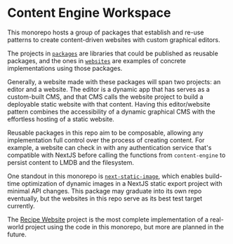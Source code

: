 # Content Engine Workspace

This monorepo hosts a group of packages that establish and re-use patterns to create content-driven websites with custom graphical editors.

The projects in [`packages`](packages) are libraries that could be published as reusable packages, and the ones in [`websites`](websites) are examples of concrete implementations using those packages.

Generally, a website made with these packages will span two projects: an editor and a website. The editor is a dynamic app that has serves as a custom-built CMS, and that CMS calls the website project to build a deployable static website with that content. Having this editor/website pattern combines the accessibility of a dynamic graphical CMS with the effortless hosting of a static website.

Reusable packages in this repo aim to be composable, allowing any implementation full control over the process of creating content. For example, a website can check in with any authentication service that's compatible with NextJS before calling the functions from `content-engine` to persist content to LMDB and the filesystem.

One standout in this monorepo is [`next-static-image`](packages/next-static-image), which enables build-time optimization of dynamic images in a NextJS static export project with minimal API changes. This package may graduate into its own repo eventually, but the websites in this repo serve as its best test target currently.

The [Recipe Website](websites/recipe-website) project is the most complete implementation of a real-world project using the code in this monorepo, but more are planned in the future.
